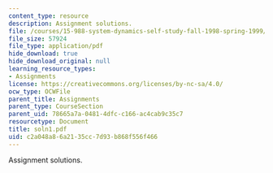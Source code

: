 ```yaml
---
content_type: resource
description: Assignment solutions.
file: /courses/15-988-system-dynamics-self-study-fall-1998-spring-1999/c2a048a86a2135cc7d93b868f556f466_soln1.pdf
file_size: 57924
file_type: application/pdf
hide_download: true
hide_download_original: null
learning_resource_types:
- Assignments
license: https://creativecommons.org/licenses/by-nc-sa/4.0/
ocw_type: OCWFile
parent_title: Assignments
parent_type: CourseSection
parent_uid: 78665a7a-0481-4dfc-c166-ac4cab9c35c7
resourcetype: Document
title: soln1.pdf
uid: c2a048a8-6a21-35cc-7d93-b868f556f466
---
```

Assignment solutions.